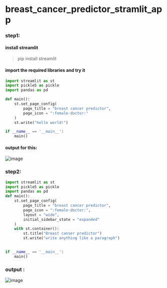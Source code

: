 # breast_cancer_predictor_stramlit_app

### step1:
#### install streamlit
> pip install streamlit

#### import the required libraries and try it 

```python
import streamlit as st
import pickle5 as pickle
import pandas as pd

def main():
    st.set_page_config(
        page_title = "breast cancer predictor",
        page_icon = ":female-doctor:"
    )
    st.write("hello world!")

if __name__ == '__main__':
    main()
```
#### output for this:
![image](https://github.com/user-attachments/assets/129e680a-61c0-49a6-9b6a-f61981155dc4)



### step2:

```python
import streamlit as st
import pickle5 as pickle
import pandas as pd
def main():
    st.set_page_config(
        page_title = "breast cancer predictor",
        page_icon = ":female-doctor:",
        layout = "wide",
        initial_sidebar_state = "expanded"
    )
    with st.container():
        st.title("Breast canser predictor")
        st.write("write anything like a paragraph")
    

if __name__ == '__main__':
    main()
```

### output :
![image](https://github.com/user-attachments/assets/c1b35a84-06e1-44ff-8b33-16a573ddb41a)


